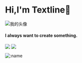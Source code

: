 # **Hi,I'm Textline**👋
![我的头像](https://img.textline.top/file/1740126091796_Textline.png)
#### I always want to create something.

<img   align="center" src="https://github-readme-stats.vercel.app/api?username=BLACKSHARKPLAYBT&locale=cn&line_height=33&show_icons=true&hide=&theme=dark&rank_icon=default"/>

<img   align="center" src="https://github-readme-stats.vercel.app/api/top-langs/?username=BLACKSHARKPLAYBT&locale=cn&line_height=33&theme=dark&langs_count=20"/>


![:name](https://count.getloli.com/@:booru-lewd)